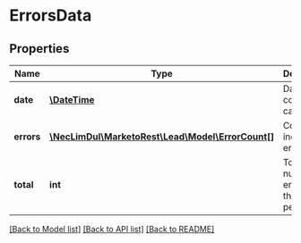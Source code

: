 # ErrorsData

## Properties

Name | Type | Description | Notes
------------ | ------------- | ------------- | -------------
**date** | [**\DateTime**](\DateTime.md) | Date of the collected calls | 
**errors** | [**\NecLimDul\MarketoRest\Lead\Model\ErrorCount[]**](ErrorCount.md) | Counts for individual error codes | [optional] 
**total** | **int** | Total number of errors in the time period | [optional] 

[[Back to Model list]](../README.md#documentation-for-models) [[Back to API list]](../README.md#documentation-for-api-endpoints) [[Back to README]](../README.md)
